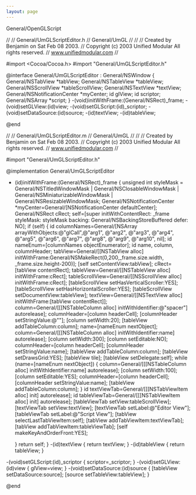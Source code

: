 ```yaml
---
layout: page
---
```


General/OpenGLScript

    


//
//  General/UmGLScriptEditor.h
//  General/UmGL
//
//
//  Created by Benjamin on Sat Feb 08 2003.
//  Copyright (c) 2003 Unified Modular All rights reserved.
//  www.unifiedmodular.com
//


#import <Cocoa/Cocoa.h>
#import "General/UmGLScriptEditor.h"

@interface General/UmGLScriptEditor : General/NSWindow {
    General/NSTabView *tabView;
    General/NSTableView *tableView;
    General/NSScrollView *tableScrollView;
    General/NSTextView *textView;
    General/NSNotificationCenter *myCenter;
    id glView;
    id scriptor;
    General/NSArray *script;
}
-(void)initWithFrame:(General/NSRect)_frame;
-(void)setGLView:(id)view;
-(void)setGLScript:(id)_scriptor;
-(void)setDataSource:(id)source;
-(id)textView;
-(id)tableView;

@end


//
//  General/UmGLScriptEditor.m
//  General/UmGL
//
//
//  Created by Benjamin on Sat Feb 08 2003.
//  Copyright (c) 2003 Unified Modular All rights reserved.
//  www.unifiedmodular.com
//

#import "General/UmGLScriptEditor.h"


@implementation General/UmGLScriptEditor

- (id)initWithFrame:(General/NSRect)_frame {
    unsigned int styleMask = General/NSTitledWindowMask | General/NSClosableWindowMask
                         | General/NSMiniaturizableWindowMask | General/NSResizableWindowMask;
    General/NSNotificationCenter *myCenter=General/[NSNotificationCenter defaultCenter];
    General/NSRect cRect;
    self=[super initWithContentRect: _frame
                     styleMask: styleMask
                     backing: General/NSBackingStoreBuffered
                     defer: NO];
    if (self) {
        id columnNames=General/[NSArray arrayWithObjects:@"glCall",@"arg1", @"arg2", @"arg3", @"arg4", @"arg5", @"arg6", @"arg7", @"arg8", @"arg9", @"arg10", nil];
        id nameEnum=[columnNames objectEnumerator];
        id name, column, columnHeader;
        tabView=General/[[NSTabView alloc] initWithFrame:General/NSMakeRect(0,200,_frame.size.width, _frame.size.height-200)];
        [self setContentView:tabView];
        cRect=[tabView contentRect];
        tableView=General/[[NSTableView alloc] initWithFrame:cRect];
        tableScrollView=General/[[NSScrollView alloc] initWithFrame:cRect];
        [tableScrollView setHasVerticalScroller:YES];
        [tableScrollView setHasHorizontalScroller:YES];
        [tableScrollView setDocumentView:tableView];
        textView=General/[[NSTextView alloc] initWithFrame:[tabView contentRect]];
        column=General/[[[NSTableColumn alloc] initWithIdentifier:@"spacer"] autorelease];
        columnHeader=[column headerCell];
        [columnHeader setStringValue:@""];
        [column setWidth:20];
        [tableView addTableColumn:column];
        name=[nameEnum nextObject];
        column=General/[[[NSTableColumn alloc] initWithIdentifier:name] autorelease];
        [column setWidth:300];
        [column setEditable:NO];
        columnHeader=[column headerCell];
        [columnHeader setStringValue:name];
        [tableView addTableColumn:column];
        [tableView setDrawsGrid:YES];
        [tableView tile];
        [tableView setDelegate:self];
        while (name=[nameEnum nextObject])  {
            column=General/[[[NSTableColumn alloc] initWithIdentifier:name] autorelease];
            [column setWidth:100];
            [column setEditable:YES];
            columnHeader=[column headerCell];
            [columnHeader setStringValue:name];
            [tableView addTableColumn:column];
        }
        id textViewTab=General/[[[NSTabViewItem alloc] init] autorelease];
        id tableViewTab=General/[[[NSTabViewItem alloc] init] autorelease];
        [tableViewTab setView:tableScrollView];
        [textViewTab setView:textView];
        [textViewTab setLabel:@"Editor View"];
        [tableViewTab setLabel:@"Script View"];
        [tabView selectLastTabViewItem:self];
        [tabView addTabViewItem:textViewTab];
        [tabView addTabViewItem:tableViewTab];
        [self makeKeyAndOrderFront:YES];

    }
    return self;
}
-(id)textView {
    return textView;
}
-(id)tableView {
    return tableView;
}

-(void)setGLScript:(id)_scriptor {
    scriptor=_scriptor;
}
-(void)setGLView:(id)view {
   glView=view; 
}
-(void)setDataSource:(id)source {
    [tableView setDataSource:source];
    [source setTableView:tableView];
}

 
@end



